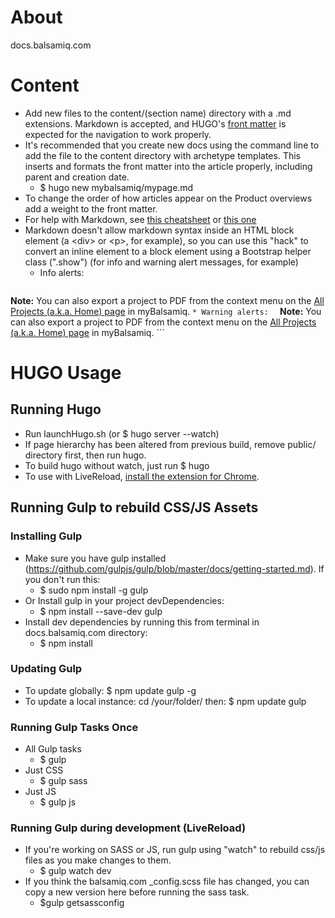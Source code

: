 # About
docs.balsamiq.com

# Content
* Add new files to the content/(section name) directory with a .md extensions. Markdown is accepted, and HUGO's [front matter](http://gohugo.io/content/front-matter/) is expected for the navigation to work properly.
* It's recommended that you create new docs using the command line to add the file to the content directory with archetype templates. This inserts and formats the front matter into the article properly, including parent and creation date.
  * $ hugo new mybalsamiq/mypage.md
* To change the order of how articles appear on the Product overviews add a weight to the front matter.
* For help with Markdown, see [this cheatsheet](https://beegit.com/markdown-cheat-sheet) or [this one](http://thisismarkdown.com)
* Markdown doesn't allow markdown syntax inside an HTML block element (a \<div\> or \<p\>, for example), so you can use this "hack" to convert an inline element to a block element using a Bootstrap helper class (".show") (for info and warning alert messages, for example)
	* Info alerts:  
	```	<span class="alert alert-info show" role="alert">
**Note:** You can also export a project to PDF from the context menu on the [All Projects (a.k.a. Home) page](http://support.balsamiq.com/customer/portal/articles/112398) in myBalsamiq.
</span>```
	* Warning alerts:  
	```	<span class="alert alert-warning show" role="alert">
**Note:** You can also export a project to PDF from the context menu on the [All Projects (a.k.a. Home) page](http://support.balsamiq.com/customer/portal/articles/112398) in myBalsamiq.
</span>```

# HUGO Usage

## Running Hugo
* Run launchHugo.sh (or $ hugo server --watch)
* If page hierarchy has been altered from previous build, remove public/ directory first, then run hugo.
* To build hugo without watch, just run $ hugo
* To use with LiveReload, <a href="https://chrome.google.com/webstore/detail/livereload/jnihajbhpnppcggbcgedagnkighmdlei">install the extension for Chrome</a>.

## Running Gulp to rebuild CSS/JS Assets

### Installing Gulp
* Make sure you have gulp installed (https://github.com/gulpjs/gulp/blob/master/docs/getting-started.md). If you don't run this:
  * $ sudo npm install -g gulp
* Or Install gulp in your project devDependencies:
  * $ npm install --save-dev gulp
* Install dev dependencies by running this from terminal in docs.balsamiq.com directory:
  * $ npm install

### Updating Gulp
* To update globally: $ npm update gulp -g
* To update a local instance: cd /your/folder/ then: $ npm update gulp

### Running Gulp Tasks Once
* All Gulp tasks
  * $ gulp
* Just CSS
  * $ gulp sass
* Just JS
  * $ gulp js

### Running Gulp during development (LiveReload)
* If you're working on SASS or JS, run gulp using "watch" to rebuild css/js files as you make changes to them.
  * $ gulp watch dev
* If you think the balsamiq.com \_config.scss file has changed, you can copy a new version here before running the sass task.
  * $gulp getsassconfig  

